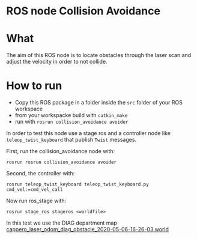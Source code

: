 # ROS node Collision Avoidance 

# What

The aim of this ROS node is to locate obstacles through the laser scan and adjust the velocity 
in order to not collide.


# How to run 

* Copy this ROS package in a folder inside the `src` folder of your ROS workspace
* from your workspacke build with `catkin_make`
* run with `rosrun collision_avoidance avoider`


In order to test this node use a stage ros and a controller node like `teleop_twist_keyboard` that publish `Twist` messages. 


First, run the collision_avoidance node with:

```
rosrun rosrun collision_avoidance avoider
```
Second, the controller with:
```
rosrun teleop_twist_keyboard teleop_twist_keyboard.py cmd_vel:=cmd_vel_call
```
Now run ros_stage with:

```
rosrun stage_ros stageros <worldfile>
```
In this test we use the DIAG department  map [cappero_laser_odom_diag_obstacle_2020-05-06-16-26-03.world](https://gitlab.com//grisetti/labiagi_2020_21/-/raw/master/workspaces/srrg2_labiagi/src/srrg2_navigation_2d/config/cappero_laser_odom_diag_obstacle_2020-05-06-16-26-03.world?inline=false)





